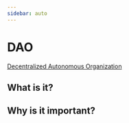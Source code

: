 ```yaml
---
sidebar: auto
---
```


# DAO
[Decentralized Autonomous Organization]()

## What is it?

## Why is it important?